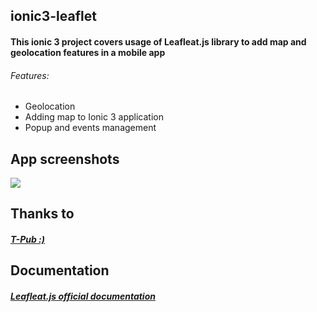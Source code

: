 ## ionic3-leaflet
#### This ionic 3 project covers usage of Leafleat.js library to add map and geolocation features in a mobile app 
###### Features:
- Geolocation
- Adding map to Ionic 3 application
- Popup and events management

## App screenshots
<div>
    <img src="https://github.com/nicoladileo/ionic3-leaflet/blob/master/screen1.png">
</div>

## Thanks to 
##### [T-Pub :)](http://tphangout.com/ionic-3-leaflet-maps-geolocation-markers/)

## Documentation
##### [Leafleat.js official documentation](https://leafletjs.com/)


